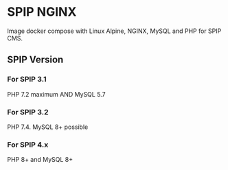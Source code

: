 # SPIP NGINX

Image docker compose with Linux Alpine, NGINX, MySQL and PHP for SPIP CMS.

## SPIP Version

### For SPIP 3.1
PHP 7.2 maximum AND MySQL 5.7

### For SPIP 3.2
PHP 7.4. MySQL 8+ possible

### For SPIP 4.x
PHP 8+ and MySQL 8+
